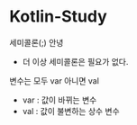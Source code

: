 # Kotlin-Study

세미콜론(;) 안녕
- 더 이상 세미콜론은 필요가 없다.

변수는 모두 var 아니면 val
- var : 값이 바뀌는 변수
- val : 값이 불변하는 상수 변수

